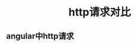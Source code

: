 # <center>**http请求对比**</center>
<article align="left" padding="0 12px">

## angular中http请求



</article>